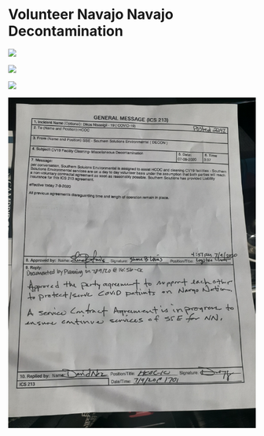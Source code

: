 # Volunteer Navajo Navajo Decontamination 

![](/storage/emulated/0/Documents/markor/actions/_assets/GIF/20200701102113.gif)

![](/storage/emulated/0/Documents/markor/actions/_assets/GIF/20200820_210213.gif)

![](/storage/emulated/0/Documents/markor/actions/_assets/GIF/20200916_104036.gif)

![Volunteer'tract](../../_assets/navajoxcerpts/20200709_182447.jpg)
